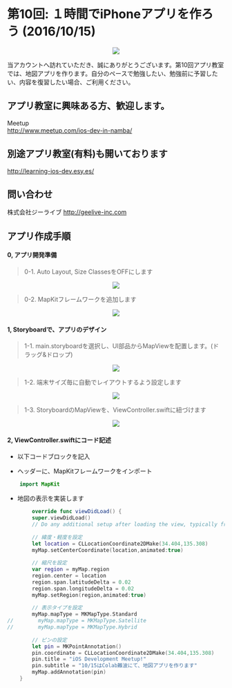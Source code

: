  
# 第10回: １時間でiPhoneアプリを作ろう (2016/10/15)

  <div style="text-align:center"><img src ="https://github.com/iosClassForBeginner/sampleMapApp/blob/master/Assets/sample.gif" /></div>
  
  当アカウントへ訪れていただき、誠にありがとうございます。第10回アプリ教室では、地図アプリを作ります。自分のペースで勉強したい、勉強前に予習したい、内容を復習したい場合、ご利用ください。
  
## アプリ教室に興味ある方、歓迎します。  
  Meetup  
  http://www.meetup.com/ios-dev-in-namba/
  
## 別途アプリ教室(有料)も開いております  
  http://learning-ios-dev.esy.es/  

## 問い合わせ
  株式会社ジーライブ
  http://geelive-inc.com  

## アプリ作成手順

#### 0, アプリ開発準備
> 0-1. Auto Layout, Size ClassesをOFFにします
<div style="text-align:center"><img src ="https://github.com/iosClassForBeginner/sampleMapApp/blob/master/Assets/0.gif" /></div>

> 0-2. MapKitフレームワークを追加します
<div style="text-align:center"><img src ="https://github.com/iosClassForBeginner/sampleMapApp/blob/master/Assets/1.gif" /></div>

#### 1, Storyboardで、アプリのデザイン
> 1-1. main.storyboardを選択し、UI部品からMapViewを配置します。(ドラッグ&ドロップ)
<div style="text-align:center"><img src ="https://github.com/iosClassForBeginner/sampleMapApp/blob/master/Assets/2.gif" /></div>

> 1-2. 端末サイズ毎に自動でレイアウトするよう設定します
<div style="text-align:center"><img src ="https://github.com/iosClassForBeginner/sampleMapApp/blob/master/Assets/3.gif" /></div>

> 1-3. StoryboardのMapViewを、ViewController.swiftに紐づけます
<div style="text-align:center"><img src ="https://github.com/iosClassForBeginner/sampleMapApp/blob/master/Assets/4.gif" /></div>

#### 2, ViewController.swiftにコード記述
- 以下コードブロックを記入
  
- ヘッダーに、MapKitフレームワークをインポート

```Swift
    import MapKit
```
- 地図の表示を実装します

```Swift
        override func viewDidLoad() {
        super.viewDidLoad()
        // Do any additional setup after loading the view, typically from a nib.
        
        // 緯度・軽度を設定
        let location = CLLocationCoordinate2DMake(34.404,135.308)
        myMap.setCenterCoordinate(location,animated:true)
        
        // 縮尺を設定
        var region = myMap.region
        region.center = location
        region.span.latitudeDelta = 0.02
        region.span.longitudeDelta = 0.02
        myMap.setRegion(region,animated:true)
        
        // 表示タイプを設定
        myMap.mapType = MKMapType.Standard
//        myMap.mapType = MKMapType.Satellite
//        myMap.mapType = MKMapType.Hybrid
        
        // ピンの設定
        let pin = MKPointAnnotation()
        pin.coordinate = CLLocationCoordinate2DMake(34.404,135.308)
        pin.title = "iOS Development Meetup!"
        pin.subtitle = "10/15はColab難波にて、地図アプリを作ります"
        myMap.addAnnotation(pin)
    }
```

